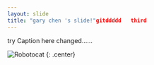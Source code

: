 ```yaml
---
layout: slide
title: "gary chen 's slide!"gitddddd   third
---
```


try Caption here changed......

![Robotocat](https://octodex.github.com/images/Robotocat.png)
{: .center}
